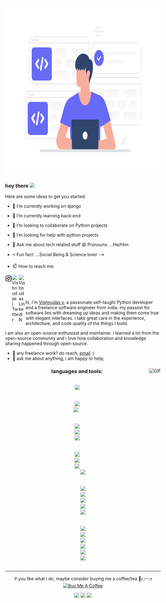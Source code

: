 <a href="#"><img width="850px" height="550px" src="22.svg" /></a>

### hey there <img src="https://media.giphy.com/media/hvRJCLFzcasrR4ia7z/giphy.gif" width="25px">

Here are some ideas to get you started:

- 🔭 I’m currently working on django
- 🌱 I’m currently learning back-end
- 👯 I’m looking to collaborate on Python projects
- 🤔 I’m looking for help with python projects
- 💬 Ask me about tech related stuff
 😄 Pronouns: ...He/Him
- ⚡ Fun fact: ...Social Being & Science lover
-->

- 📫 How to reach me: 
<a href="https://www.instagram.com/charvaakan/">
  <img align="left" alt="Vishnudas LinkedIN" width="22px" src="insta_logo.svg" />
 </a>
<a href="https://twitter.com/vishnudasbluef1">
  <img align="left" alt="Vishnudas | Twitter" width="22px" src="https://raw.githubusercontent.com/peterthehan/peterthehan/master/assets/twitter.svg" />
</a>
<a href="https://www.linkedin.com/in/vishnudas-python-developer/">
  <img align="left" alt="Vishnudas LinkedIN" width="22px" src="https://raw.githubusercontent.com/peterthehan/peterthehan/master/assets/linkedin.svg" />
 </a>
<br>

<br><br>

   hi, i'm [Vishnudas v](http://gitcub.co/), a passionate self-taught Python developer and a freelance software engineer from india. my passion for software lies with dreaming up ideas and making them come true with elegant interfaces. i take great care in the experience, architecture, and code quality of the things I build.

i am also an open-source enthusiast and maintainer. i learned a lot from the open-source community and i love how collaboration and knowledge sharing happened through open-source.
- 💼 any freelance work? do reach, [email](mailto:vishnudas956783@gmail.com) :)
- 💬 ask me about anything, i am happy to help;

  


<div align="center">
<img align="right" alt="GIF" src="https://github.com/abhisheknaiidu/abhisheknaiidu/blob/master/code.gif?raw=true" height="320" />

### languages and tools:


<div align="center">
<div align="center">
<div align="center">
<div align="center">
<div align="center">
<div align="center">
<code>
<img height="40" src="https://img.icons8.com/stickers/100/000000/python.png"/>
</code> <br>
</div>
<code>
<img src="https://img.icons8.com/ios/50/000000/django.png"/>
<img height="40" src="https://img.icons8.com/dotty/80/000000/api-settings.png"/> 
</code> <br>
</div>
<code>
<img src="https://img.icons8.com/color/48/000000/html-5--v1.png"/>
<img src="https://img.icons8.com/color/48/000000/css3.png"/>
<img src="https://img.icons8.com/color/48/000000/figma--v1.png"/>
</code><br>
</div>
<code>
<img src="https://img.icons8.com/color/48/000000/mysql-logo.png"/>
<img src="https://img.icons8.com/color/48/000000/postgreesql.png"/>
<img src="https://img.icons8.com/color/48/000000/firebase.png"/>
<img src="https://img.icons8.com/color/48/000000/docker.png"/>
</code> <br>
</div>
<code>
<img src="https://img.icons8.com/color/48/000000/bootstrap.png"/>
<img src="https://img.icons8.com/officel/40/000000/selenium-test-automation.png"/>
<img src="https://img.icons8.com/color/48/000000/web-scraper.png"/>
<img src="https://img.icons8.com/color/48/000000/git.png"/>
<img src="https://img.icons8.com/color/48/000000/linux--v1.png"/>
</code> <br>
</div>
<code>
<img src="https://img.icons8.com/color/48/000000/ruby-programming-language.png"/>
<img src="https://img.icons8.com/office/40/000000/copyright.png"/>
<img src="https://img.icons8.com/color/48/000000/c-plus-plus.png"/>
<img src="https://img.icons8.com/color/48/000000/java-coffee-cup-logo--v1.png"/>
<img src="https://img.icons8.com/external-tal-revivo-shadow-tal-revivo/48/000000/external-lua-is-a-lightweight-multi-paradigm-programming-language-logo-shadow-tal-revivo.png"/>
<img src="https://img.icons8.com/ios-filled/50/000000/flask.png"/>
</code> <br>
</div>

</div>


______
<p align="center">
if you like what i do, maybe consider buying me a coffee/tea 🥺👉👈<br>
<a href="https://buymeacoffee.com/vishnudas" target="_blank"><img src="https://cdn.buymeacoffee.com/buttons/v2/default-red.png" alt="Buy Me A Coffee" width="150" ></a><br>
</p>
<div align="center">
<img src="http://github-profile-summary-cards.vercel.app/api/cards/repos-per-language?username=vishnudas-bluefox&theme=github_dark">
<img src="http://github-profile-summary-cards.vercel.app/api/cards/stats?username=vishnudas-bluefox&theme=github_dark">
<img src="http://github-profile-summary-cards.vercel.app/api/cards/profile-details?username=vishnudas-bluefox&theme=github_dark">
</div>


